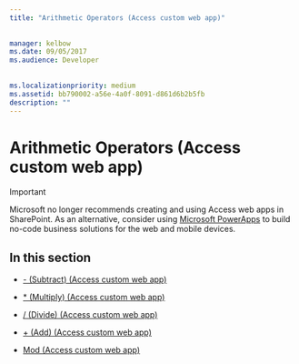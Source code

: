 ```yaml
---
title: "Arithmetic Operators (Access custom web app)"
  
  
manager: kelbow
ms.date: 09/05/2017
ms.audience: Developer
 
  
ms.localizationpriority: medium
ms.assetid: bb790002-a56e-4a0f-8091-d861d6b2b5fb
description: ""
---
```


# Arithmetic Operators (Access custom web app)

> [!IMPORTANT]
> Microsoft no longer recommends creating and using Access web apps in SharePoint. As an alternative, consider using [Microsoft PowerApps](https://powerapps.microsoft.com/) to build no-code business solutions for the web and mobile devices. 
  
## In this section

- [- (Subtract) (Access custom web app)](subtractaccess-custom-web-app.md)
    
- [\* (Multiply) (Access custom web app)](multiplyaccess-custom-web-app.md)
    
- [/ (Divide) (Access custom web app)](divideaccess-custom-web-app.md)
    
- [+ (Add) (Access custom web app)](plusaddaccess-custom-web-app.md)
    
- [Mod (Access custom web app)](mod-access-custom-web-app.md)
    

